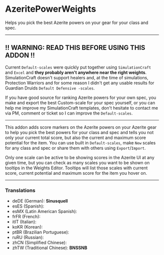 # AzeritePowerWeights

Helps you pick the best Azerite powers on your gear for your class and spec.

---

## !! WARNING: READ THIS BEFORE USING THIS ADDON !!

Current `Default-scales` were quickly put together using `SimulationCraft` and `Excel` and **they probably aren't anywhere near the right weights**. SimulationCraft doesn't support healers and, at the time of simulations, Protection Warriors and for some reason I didn't get any usable results for Guardian Druids `Default Defensive -scales`.

If you have good source for ranking Azerite powers for your own spec, you make and export the best Custom-scale for your spec yourself, or you can help me improve my SimulationCraft templates, don't hesitate to contact me via PM, comment or ticket so I can improve the `Default-scales`.

---

This addon adds score markers on the Azerite powers on your Azerite gear to help you pick the best powers for your class and spec and tells you not only your current total score, but also the current and maximum score potential for the item. You can use built in `Default-scales`, make `New` scales for any class and spec or share them with others using `Export`/`Import`.

Only one scale can be active to be showing scores in the Azerite UI at any given time, but you can check as many scales you want to be shown on tooltips in the Weights Editor. Tooltips will list those scales with current score, current potential and maximum score for the item you hover on.

---

### Translations
- deDE (German): **Sinusquell**
- esES (Spanish):
- esMX (Latin American Spanish):
- frFR (French):
- itIT (Italian):
- koKR (Korean):
- ptBR (Brazilian Portuguese):
- ruRU (Russian):
- zhCN (Simplified Chinese):
- zhTW (Traditional Chinese): **BNSSNB**
